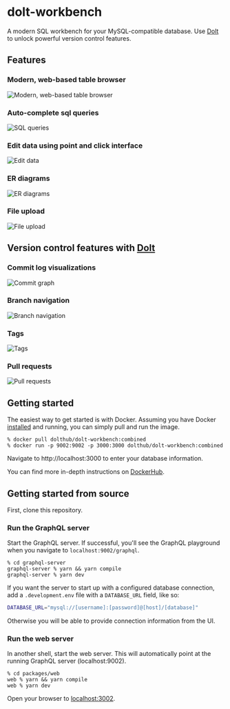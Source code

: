 # dolt-workbench

A modern SQL workbench for your MySQL-compatible database. Use [Dolt](https://doltdb.com)
to unlock powerful version control features.

## Features

### Modern, web-based table browser

![Modern, web-based table browser](./images/table-browser.png)

### Auto-complete sql queries

![SQL queries](./images/sql-queries.png)

### Edit data using point and click interface

![Edit data](./images/edit-data.png)

### ER diagrams

![ER diagrams](./images/er-diagram.png)

### File upload

![File upload](./images/file-importer.png)

## Version control features with [Dolt](https://doltdb.com)

### Commit log visualizations

![Commit graph](./images/commit-graph.png)

### Branch navigation

![Branch navigation](./images/branches.png)

### Tags

![Tags](./images/tags.png)

### Pull requests

![Pull requests](./images/pull-diff.png)

## Getting started

The easiest way to get started is with Docker. Assuming you have Docker
[installed](https://www.docker.com/get-started/) and running, you can simply pull and run
the image.

```
% docker pull dolthub/dolt-workbench:combined
% docker run -p 9002:9002 -p 3000:3000 dolthub/dolt-workbench:combined
```

Navigate to http://localhost:3000 to enter your database information.

You can find more in-depth instructions on
[DockerHub](https://hub.docker.com/repository/docker/taylorbantle1/dolt-workbench).

## Getting started from source

First, clone this repository.

### Run the GraphQL server

Start the GraphQL server. If successful, you'll see the GraphQL playground when you navigate to `localhost:9002/graphql`.

```
% cd graphql-server
graphql-server % yarn && yarn compile
graphql-server % yarn dev
```

If you want the server to start up with a configured database connection, add a
`.development.env` file with a `DATABASE_URL` field, like so:

```bash
DATABASE_URL="mysql://[username]:[password]@[host]/[database]"
```

Otherwise you will be able to provide connection information from the UI.

### Run the web server

In another shell, start the web server. This will automatically point at the running
GraphQL server (localhost:9002).

```
% cd packages/web
web % yarn && yarn compile
web % yarn dev
```

Open your browser to [localhost:3002](http://localhost:3002).
